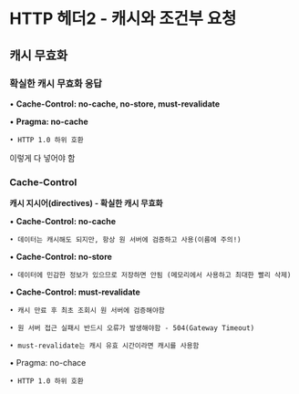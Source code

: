 # HTTP 헤더2 - 캐시와 조건부 요청

## 캐시 무효화

### 확실한 캐시 무효화 응답

• __Cache-Control: no-cache, no-store, must-revalidate__

• __Pragma: no-cache__

    • HTTP 1.0 하위 호환

이렇게 다 넣어야 함

### Cache-Control
__캐시 지시어(directives) - 확실한 캐시 무효화__

• __Cache-Control: no-cache__

    • 데이터는 캐시해도 되지만, 항상 원 서버에 검증하고 사용(이름에 주의!)

• __Cache-Control: no-store__
    
    • 데이터에 민감한 정보가 있으므로 저장하면 안됨 (메모리에서 사용하고 최대한 빨리 삭제)

• __Cache-Control: must-revalidate__

    • 캐시 만료 후 최초 조회시 원 서버에 검증해야함

    • 원 서버 접근 실패시 반드시 오류가 발생해야함 - 504(Gateway Timeout)

    • must-revalidate는 캐시 유효 시간이라면 캐시를 사용함

• Pragma: no-chace

    • HTTP 1.0 하위 호환


